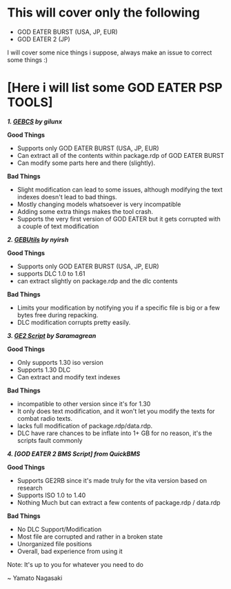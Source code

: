 # This will cover only the following
- GOD EATER BURST (USA, JP, EUR)
- GOD EATER 2 (JP)


I will cover some nice things i suppose,
 always make an issue to correct some things :)




# [Here i will list some GOD EATER PSP TOOLS]



***1. [GEBCS](https://github.com/gil-unx/GEBCS) by gilunx***

**Good Things**
- Supports only GOD EATER BURST (USA, JP, EUR)
- Can extract all of the contents within package.rdp of GOD EATER BURST
- Can modify some parts here and there (slightly).



**Bad Things**
- Slight modification can lead to some issues, although modifying the text indexes doesn't lead to bad things.
- Mostly changing models whatsoever is very incompatible
- Adding some extra things makes the tool crash.
- Supports the very first version of GOD EATER but it gets corrupted with a couple of text modification




***2. [GEBUtils](https://github.com/nyirsh/GEBUtils) by nyirsh***

**Good Things**
- Supports only GOD EATER BURST (USA, JP, EUR)
- supports DLC 1.0 to 1.61
- can extract slightly on package.rdp and the dlc contents

**Bad Things**
- Limits your modification by notifying you if a specific file is big or a few bytes free during repacking.
- DLC modification corrupts pretty easily.




***3. [GE2 Script](https://github.com/Saramagrean/GE2-insert-script-tool) by Saramagrean***

**Good Things**
- Only supports 1.30 iso version
- Supports 1.30 DLC
- Can extract and modify text indexes

**Bad Things**
- incompatible to other version since it's for 1.30
- It only does text modification, and it won't let you modify the texts for combat radio texts.
- lacks full modification of package.rdp/data.rdp.
- DLC have rare chances to be inflate into 1+ GB for no reason, it's the scripts fault commonly



***4. [GOD EATER 2 BMS Script] from QuickBMS***

**Good Things**
- Supports GE2RB since it's made truly for the vita version based on research
- Supports ISO 1.0 to 1.40
- Nothing Much but can extract a few contents of package.rdp / data.rdp

**Bad Things**
- No DLC Support/Modification
- Most file are corrupted and rather in a broken state
- Unorganized file positions
- Overall, bad experience from using it

Note: It's up to you for whatever you need to do

~ Yamato Nagasaki
